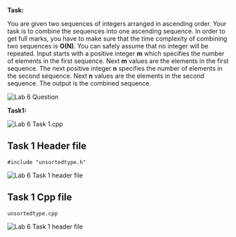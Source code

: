 **Task:**

You are given two sequences of integers arranged in ascending order. Your task is to combine the sequences into one ascending sequence. In order to get full marks, you have to make sure that the time complexity of combining two sequences is **O(N)**. You can safely assume that no integer will be repeated. Input starts with a positive integer **m** which specifies the number of elements in the first sequence. Next **m** values are the elements in the first sequence. The next positive integer **n** specifies the number of elements in the second sequence. Next **n** values are the elements in the second sequence. The output is the combined sequence.

![Lab 6 Question](https://github.com/IAFahim/CSE225/blob/master/C%2B%2B/Lab/Lab_6/Question/task.png)

**Task1:** 

![Lab 6 Task 1.cpp](https://github.com/IAFahim/CSE225/blob/master/C%2B%2B/Lab/Lab_6/Task_1/main.cpp.png)

## Task 1 Header file
`#include "unsortedtype.h"`

![Lab 6 Task 1 header file](https://github.com/IAFahim/CSE225/blob/master/C%2B%2B/Lab/Lab_6/Task_1/UnsortedType.h.png)

## Task 1 Cpp file
`unsortedtype.cpp`

![Lab 6 Task 1 header file](https://github.com/IAFahim/CSE225/blob/master/C%2B%2B/Lab/Lab_6/Task_1/UnsortedType.cpp.png)